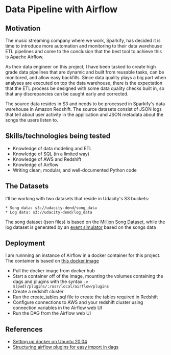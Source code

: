 # Data Pipeline with Airflow

## Motivation

The music streaming company where we work, Sparkify, has decided it is time to introduce more automation and monitoring to their data warehouse ETL pipelines and come to the conclusion that the best tool to achieve this is Apache Airflow.

As their data engineer on this project, I have been tasked to create high grade data pipelines that are dynamic and built from reusable tasks, can be monitored, and allow easy backfills. Since data quality plays a big part when analyses are executed on top the data warehouse, there is the expectation that the ETL process be designed with some data quality checks built in, so that any discrepancies can be caught early and corrected.

The source data resides in S3 and needs to be processed in Sparkify's data warehouse in Amazon Redshift. The source datasets consist of JSON logs that tell about user activity in the application and JSON metadata about the songs the users listen to.

## Skills/technologies being tested

* Knowledge of data modeling and ETL
* Knowledge of SQL (in a limited way)
* Knowledge of AWS and Redshift
* Knowledge of Airflow
* Writing clean, modular, and well-documented Python code

## The Datasets

I'll be working with two datasets that reside in Udacity's S3 buckets:

    * Song data: s3://udacity-dend/song_data
    * Log data: s3://udacity-dend/log_data

The song dataset (json files) is based on the [Million Song Dataset](http://millionsongdataset.com/), while the log dataset is generated by an [event simulator](https://github.com/Interana/eventsim) based on the songs data

## Deployment

I am runnning an instance of Airflow in a docker container for this project. The container is based on [this docker image](https://github.com/puckel/docker-airflow)

* Pull the docker image from docker hub
* Start a container off of the image, mounting the volumes containing the dags and plugins with the syntax `-v $(pwd)/plugins/:/usr/local/airflow/plugins`
* Create a redshift cluster
* Run the create_tables.sql file to create the tables required in Redshift
* Configure connections to AWS and your redshift cluster using connection variables in the Airflow web UI
* Run the DAG from the Airflow web UI

## References

* [Setting up docker on Ubuntu 20.04](https://www.digitalocean.com/community/tutorials/how-to-install-and-use-docker-on-ubuntu-20-04)
* [Structuring airflow plugins for easy import in dags](https://stackoverflow.com/a/58640550/11461895)
